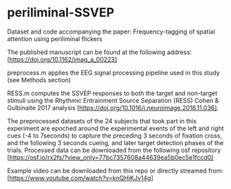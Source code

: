 # periliminal-SSVEP
Dataset and code accompanying the paper: Frequency-tagging of spatial attention using periliminal flickers

The published manuscript can be found at the following address: [https://doi.org/10.1162/imag_a_00223]

  preprocess.m applies the EEG signal processing pipeline used in this study (see Methods section)


  RESS.m computes the SSVEP responses to both the target and non-target stimuli using the Rhythmic Entrainment Source Separation (RESS) Cohen & Gulbinaite 2017 analysis [https://doi.org/10.1016/j.neuroimage.2016.11.036].

The preprocessed datasets of the 24 subjects that took part in this experiment are epoched around the experimental events of the left and right cues (-4 to 7seconds) to capture the preceding 3 seconds of fixation cross, and the following 3 seconds cueing, and later target detection phases of the trials.
Processed data can be downloaded from the following osf repository [https://osf.io/rx2fs/?view_only=77bc7357608a44639ea5b0ec5e1fccd0]

Example video can be downloaded from this repo or directly streamed from: [https://www.youtube.com/watch?v=knQHjKJv14g]



